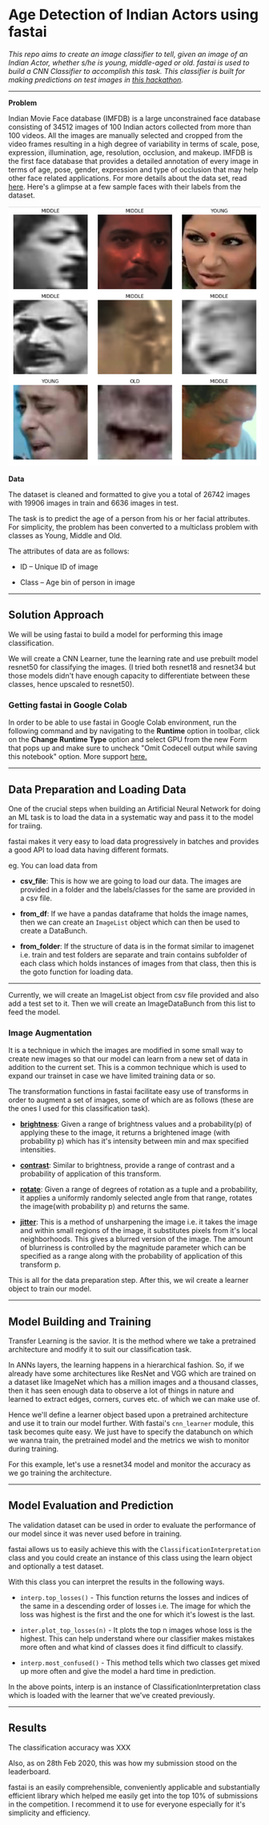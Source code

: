 # Age Detection of Indian Actors using fastai

*This repo aims to create an image classifier to tell, given an image of an Indian Actor, whether s/he is young, middle-aged or old. fastai is used to build a CNN Classifier to accomplish this task. This classifier is built for making predictions on test images in [this hackathon](https://datahack.analyticsvidhya.com/contest/practice-problem-age-detection/).*
___

**Problem**

Indian Movie Face database (IMFDB) is a large unconstrained face database consisting of 34512 images of 100 Indian actors collected from more than 100 videos. All the images are manually selected and cropped from the video frames resulting in a high degree of variability in terms of scale, pose, expression, illumination, age, resolution, occlusion, and makeup. IMFDB is the first face database that provides a detailed annotation of every image in terms of age, pose, gender, expression and type of occlusion that may help other face related applications. For more details about the data set, read [here](http://cvit.iiit.ac.in/projects/IMFDB/). Here's a glimpse at a few sample faces with their labels from the dataset.

![](IMFDB_Faces.PNG)

**Data**

The dataset is cleaned and formatted to give you a total of 26742 images with 19906 images in train and 6636 images in test.

The task is to predict the age of a person from his or her facial attributes. For simplicity, the problem has been converted to a multiclass problem with classes as Young, Middle and Old.

The attributes of data are as follows:

- ID – Unique ID of image

- Class – Age bin of person in image
___

## Solution Approach

We will be using fastai to build a model for performing this image classification. 

We will create a CNN Learner, tune the learning rate and use prebuilt model resnet50 for classifying the images. (I tried both resnet18 and resnet34 but those models didn't have enough capacity to differentiate between these classes, hence upscaled to resnet50).


### Getting fastai in Google Colab

In order to be able to use fastai in Google Colab environment, run the following command and by navigating to the **Runtime** option in toolbar, click on the **Change Runtime Type** option and select GPU from the new Form that pops up and make sure to uncheck "Omit Codecell output while saving this notebook" option. More support [here.](https://course.fast.ai/start_colab.html)

___

## Data Preparation and Loading Data

One of the crucial steps when building an Artificial Neural Network for doing an ML task is to load the data in a systematic way and pass it to the model for traiing.

fastai makes it very easy to load data progressively in batches and provides a good API to load data having different formats. 

eg. You can load data from 
- **csv_file**: This is how we are going to load our data. The images are provided in a folder and the labels/classes for the same are provided in a csv file. 

- **from_df**: If we have a pandas dataframe that holds the image names, then we can create an `ImageList` object which can then be used to create a DataBunch.

- **from_folder**: If the structure of data is in the format similar to imagenet i.e. train and test folders are separate and train contains subfolder of each class which holds instances of images from that class, then this is the goto function for loading data.
___

Currently, we will create an ImageList object from csv file provided and also add a test set to it. Then we will create an ImageDataBunch from this list to feed the model.

### Image Augmentation
It is a technique in which the images are modified in some small way to create new images so that our model can learn from a new set of data in addition to the current set. This is a common technique which is used to expand our trainset in case we have limited training data or so. 

The transformation functions in fastai facilitate easy use of transforms in order to augment a set of images, some of which are as follows (these are the ones I used for this classification task).

- **[brightness](https://docs.fast.ai/vision.transform.html#_brightness)**: Given a range of brightness values and a probability(p) of applying these to the image, it returns a brightened image (with probability p) which has it's intensity between min and max specified intensities. 

- **[contrast](https://docs.fast.ai/vision.transform.html#_contrast)**: Similar to brightness, provide a range of contrast and a probability of application of this transform.

- **[rotate](https://docs.fast.ai/vision.transform.html#_rotate)**: Given a range of degrees of rotation as a tuple and a probability, it applies a uniformly randomly selected angle from that range, rotates the image(with probability p) and returns the same.

- **[jitter](https://docs.fast.ai/vision.transform.html#_jitter)**: This is a method of unsharpening the image i.e. it takes the image and within small regions of the image, it substitutes pixels from it's local neighborhoods. This gives a blurred version of the image. The amount of blurriness is controlled by the magnitude parameter which can be specified as a range along with the probability of application of this transform p.

This is all for the data preparation step. After this, we wil create a learner object to train our model.
___

## Model Building and Training

Transfer Learning is the savior. It is the method where we take a pretrained architecture and modify it to suit our classification task.

In ANNs layers, the learning happens in a hierarchical fashion. So, if we already have some architectures like ResNet and VGG which are trained on a dataset like ImageNet which has a million images and a thousand classes, then it has seen enough data to observe a lot of things in nature and learned to extract edges, corners, curves etc. of which we can make use of.

Hence we'll define a learner object based upon a pretrained architecture and use it to train our model further. With fastai's `cnn_learner` module, this task becomes quite easy. We just have to specify the databunch on which we wanna train, the pretrained model and the metrics we wish to monitor during training.

For this example, let's use a resnet34 model and monitor the accuracy as we go training the architecture.
___

## Model Evaluation and Prediction

The validation dataset can be used in order to evaluate the performance of our model since it was never used before in training. 

fastai allows us to easily achieve this with the `ClassificationInterpretation` class and you could create an instance of this class using the learn object and optionally a test dataset.

With this class you can interpret the results in the following ways.
- `interp.top_losses()` - This function returns the losses and indices of the same in a descending order of losses i.e. The image for which the loss was highest is the first and the one for which it's lowest is the last.

- `inter.plot_top_losses(n)` - It plots the top n images whose loss is the highest. This can help understand where our classifier makes mistakes more often and what kind of classes does it find difficult to classify.

- `interp.most_confused()` - This method tells which two classes get mixed up more often and give the model a hard time in prediction.

In the above points, interp is an instance of ClassificationInterpretation class which is loaded with the learner that we've created previously.
___

## Results
 
The classification accuracy was XXX

Also, as on 28th Feb 2020, this was how my submission stood on the leaderboard.
![]()

fastai is an easily comprehensible, conveniently applicable and substantially efficient library which helped me easily get into the top 10% of submissions in the competition. I recommend it to use for everyone especially for it's simplicity and efficiency.
